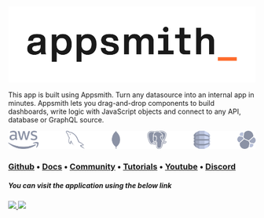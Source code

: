![](https://raw.githubusercontent.com/appsmithorg/appsmith/release/static/appsmith_logo_primary.png)

This app is built using Appsmith. Turn any datasource into an internal app in minutes. Appsmith lets you drag-and-drop components to build dashboards, write logic with JavaScript objects and connect to any API, database or GraphQL source.

![](https://raw.githubusercontent.com/appsmithorg/appsmith/release/static/images/integrations.png)

### [Github](https://github.com/appsmithorg/appsmith) • [Docs](https://docs.appsmith.com/?utm_source=github&utm_medium=social&utm_content=appsmith_docs&utm_campaign=null&utm_term=appsmith_docs) • [Community](https://community.appsmith.com/) • [Tutorials](https://github.com/appsmithorg/appsmith/tree/update/readme#tutorials) • [Youtube](https://www.youtube.com/appsmith) • [Discord](https://discord.gg/rBTTVJp)

##### You can visit the application using the below link

###### [![](https://assets.appsmith.com/git-sync/Buttons.svg) ](https://ee-4861.dp.appsmith.com/applications/66b9e5c0c93b9d1752e252b6/pages/66b9e5c0c93b9d1752e252b9) [![](https://assets.appsmith.com/git-sync/Buttons2.svg)](https://ee-4861.dp.appsmith.com/applications/66b9e5c0c93b9d1752e252b6/pages/66b9e5c0c93b9d1752e252b9/edit)
